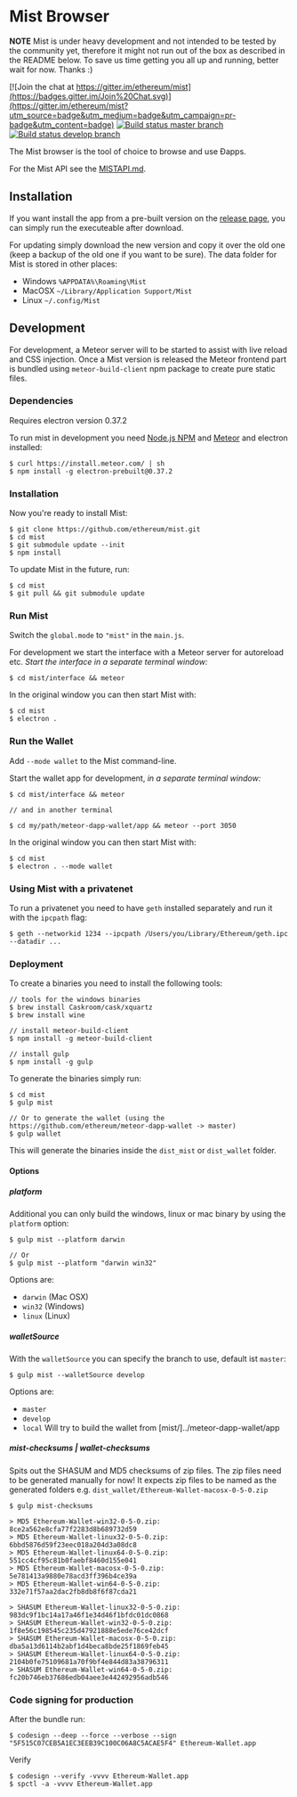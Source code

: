 # Mist Browser

**NOTE** Mist is under heavy development and not intended to be tested by the community yet,
therefore it might not run out of the box as described in the README below.
To save us time getting you all up and running, better wait for now. Thanks :)

[![Join the chat at https://gitter.im/ethereum/mist](https://badges.gitter.im/Join%20Chat.svg)](https://gitter.im/ethereum/mist?utm_source=badge&utm_medium=badge&utm_campaign=pr-badge&utm_content=badge)
[![Build status master branch ](https://build.ethdev.com/buildstatusimage?builder=Mist%20master%20branch)](https://build.ethdev.com/builders/Mist%20master%20branch/builds/-1)
[![Build status develop branch ](https://build.ethdev.com/buildstatusimage?builder=Mist%20develop%20branch)](https://build.ethdev.com/builders/Mist%20develop%20branch/builds/-1)

The Mist browser is the tool of choice to browse and use Ðapps.

For the Mist API see the [MISTAPI.md](MISTAPI.md).

## Installation

If you want install the app from a pre-built version on the [release page](https://github.com/ethereum/mist/releases),
you can simply run the executeable after download.

For updating simply download the new version and copy it over the old one (keep a backup of the old one if you want to be sure).
The data folder for Mist is stored in other places:

- Windows `%APPDATA%\Roaming\Mist`
- MacOSX `~/Library/Application Support/Mist`
- Linux `~/.config/Mist`


## Development

For development, a Meteor server will to be started to assist with live reload and CSS injection.
Once a Mist version is released the Meteor frontend part is bundled using `meteor-build-client` npm package to create pure static files.

### Dependencies

Requires electron version 0.37.2

To run mist in development you need [Node.js NPM](https://nodejs.org) and [Meteor](https://www.meteor.com/install) and electron installed:

    $ curl https://install.meteor.com/ | sh
    $ npm install -g electron-prebuilt@0.37.2

### Installation

Now you're ready to install Mist:

    $ git clone https://github.com/ethereum/mist.git
    $ cd mist
    $ git submodule update --init
    $ npm install

To update Mist in the future, run:

    $ cd mist
    $ git pull && git submodule update


### Run Mist

Switch the `global.mode` to `"mist"` in the `main.js`.

For development we start the interface with a Meteor server for autoreload etc.
*Start the interface in a separate terminal window:*

    $ cd mist/interface && meteor

In the original window you can then start Mist with:

    $ cd mist
    $ electron .


### Run the Wallet

Add `--mode wallet` to the Mist command-line.

Start the wallet app for development, *in a separate terminal window:*

    $ cd mist/interface && meteor

    // and in another terminal

    $ cd my/path/meteor-dapp-wallet/app && meteor --port 3050

In the original window you can then start Mist with:

    $ cd mist
    $ electron . --mode wallet


### Using Mist with a privatenet

To run a privatenet you need to have `geth` installed separately and run it with the `ipcpath` flag:

    $ geth --networkid 1234 --ipcpath /Users/you/Library/Ethereum/geth.ipc --datadir ...


### Deployment


To create a binaries you need to install the following tools:

    // tools for the windows binaries
    $ brew install Caskroom/cask/xquartz
    $ brew install wine

    // install meteor-build-client
    $ npm install -g meteor-build-client

    // install gulp
    $ npm install -g gulp

To generate the binaries simply run:

    $ cd mist
    $ gulp mist

    // Or to generate the wallet (using the https://github.com/ethereum/meteor-dapp-wallet -> master)
    $ gulp wallet

This will generate the binaries inside the `dist_mist` or `dist_wallet` folder.

#### Options

##### platform

Additional you can only build the windows, linux or mac binary by using the `platform` option:

    $ gulp mist --platform darwin

    // Or
    $ gulp mist --platform "darwin win32"


Options are:

- `darwin` (Mac OSX)
- `win32` (Windows)
- `linux` (Linux)


##### walletSource

With the `walletSource` you can specify the branch to use, default ist `master`:

    $ gulp mist --walletSource develop


Options are:

- `master`
- `develop`
- `local` Will try to build the wallet from [mist/]../meteor-dapp-wallet/app

##### mist-checksums | wallet-checksums

Spits out the SHASUM and MD5 checksums of zip files. The zip files need to be generated manually for now!
It expects zip files to be named as the generated folders e.g. `dist_wallet/Ethereum-Wallet-macosx-0-5-0.zip`

    $ gulp mist-checksums

    > MD5 Ethereum-Wallet-win32-0-5-0.zip: 8ce2a562e8cfa77f2283d8b689732d59
    > MD5 Ethereum-Wallet-linux32-0-5-0.zip: 6bbd5876d59f23eec018a204d3a08dc8
    > MD5 Ethereum-Wallet-linux64-0-5-0.zip: 551cc4cf95c81b0faebf8460d155e041
    > MD5 Ethereum-Wallet-macosx-0-5-0.zip: 5e781413a9880e78acd3ff396b4ce39a
    > MD5 Ethereum-Wallet-win64-0-5-0.zip: 332e71f57aa2dac2fb8db8f6f87cda21

    > SHASUM Ethereum-Wallet-linux32-0-5-0.zip: 983dc9f1bc14a17a46f1e34d46f1bfdc01dc0868
    > SHASUM Ethereum-Wallet-win32-0-5-0.zip: 1f8e56c198545c235d47921888e5ede76ce42dcf
    > SHASUM Ethereum-Wallet-macosx-0-5-0.zip: dba5a13d6114b2abf1d4beca8bde25f1869feb45
    > SHASUM Ethereum-Wallet-linux64-0-5-0.zip: 2104b0fe75109681a70f9bf4e844d83a38796311
    > SHASUM Ethereum-Wallet-win64-0-5-0.zip: fc20b746eb37686edb04aee3e442492956adb546

### Code signing for production

After the bundle run:

    $ codesign --deep --force --verbose --sign "5F515C07CEB5A1EC3EEB39C100C06A8C5ACAE5F4" Ethereum-Wallet.app

Verify

    $ codesign --verify -vvvv Ethereum-Wallet.app
    $ spctl -a -vvvv Ethereum-Wallet.app
